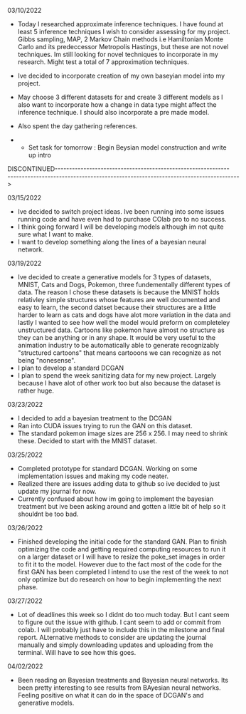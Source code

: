 03/10/2022

- Today I researched approximate inference techniques. I have found at least 5 inference techniques I wish to consider assessing for my project. Gibbs sampling, MAP, 2 Markov Chain methods i.e Hamiltonian Monte Carlo and its predeccessor Metropolis Hastings, but these are not novel techniques. Im still looking for novel techniques to incorporate in my research. Might test a total of 7 approximation techniques.

- Ive decided to incorporate creation of my own baseyian model into my project. 

- May choose 3 different datasets for and create 3 different models as I also want to incorporate how a change in data type might affect the inference technique. I should also incorporate a pre made model.

- Also spent the day gathering references.

- * Set task for tomorrow :
    Begin Beysian model construction and write up intro
    
    
DISCONTINUED---------------------------------------------------------------------------------------------------------------------------------------------->
    
 03/15/2022
 
 - Ive decided to switch project ideas. Ive been running into some issues running code and have even had to purchase COlab pro to no success. 
 - I think going forward I will be developing models although im not quite sure what I want to make.
 - I want to develop something along the lines of a bayesian neural network.

 03/19/2022
 
 - Ive decided to create a generative models for 3 types of datasets, MNIST, Cats and Dogs, Pokemon, three fundementally different types of data. The reason I chose these datasets is because the MNIST holds relativley simple structures whose features are well documented and easy to learn, the second datset because their structures are a little harder to learn as cats and dogs have alot more variation in the data and lastly I wanted to see how well the model would preform on completeley unstructured data. Cartoons like pokemon have almost no structure as they can be anything or in any shape. It would be very useful to the animation industry to be automatically able to generate recognizably "structured cartoons" that means cartooons we can recognize as not being "nonesense".
 - I plan to develop a standard DCGAN
 - I plan to spend the week sanitizing data for my new project. Largely because I have alot of other work too but also because the dataset is rather huge.
 
 03/23/2022
 
 - I decided to add a bayesian treatment to the DCGAN
 - Ran into CUDA issues trying to run the GAN on this dataset. 
 - The standard pokemon image sizes are 256 x 256. I may need to shrink these. Decided to start with the MNIST dataset.

03/25/2022

- Completed prototype for standard DCGAN. Working on some implementation issues and making my code neater.
- Realized there are issues adding data to github so ive decided to just update my journal for now. 
- Currently confused about how im going to implement the bayesian treatment but ive been asking around and gotten a little bit of help so it shouldnt be too bad.

03/26/2022

- Finished developing the initial code for the standard GAN. Plan to finish optimizing the code and getting required computing resources to run it on a larger dataset or I will have to resize the poke_set images in order to fit it to the model. However due to the fact most of the code for the first GAN has been completed I intend to use the rest of the week to not only optimize but do research on how to begin implementing the next phase.

03/27/2022

- Lot of deadlines this week so I didnt do too much today. But I cant seem to figure out the issue with github. I cant seem to add or commit from colab. I will probably just have to include this in the milestone and final report. ALternative methods to consider are updating the journal manually and simply downloading updates and uploading from the terminal. Will have to see how this goes.

04/02/2022

- Been reading on Bayesian treatments and Bayesian neural networks. Its been pretty interesting to see results from BAyesian neural networks. Feeling positive on what it can do in the space of DCGAN's and generative models.

